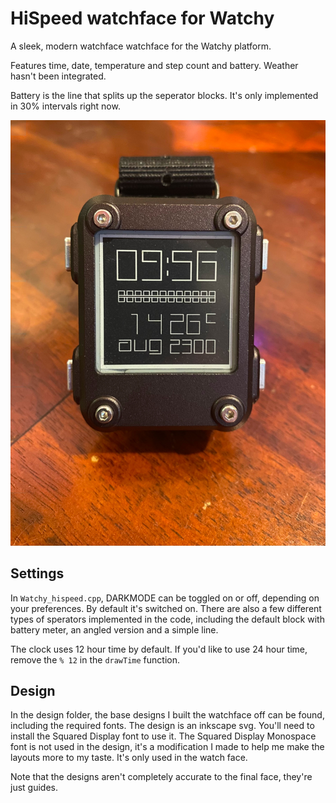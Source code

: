 # HiSpeed watchface for Watchy
A sleek, modern watchface watchface for the Watchy platform.

Features time, date, temperature and step count and battery. Weather hasn't been integrated.

Battery is the line that splits up the seperator blocks. It's only implemented in 30% intervals right now.

![Example Image](/design/photo.jpg)

## Settings
In `Watchy_hispeed.cpp`, DARKMODE can be toggled on or off, depending on your preferences. By default it's switched on.
There are also a few different types of sperators implemented in the code, including the default block with battery meter, an angled version and a simple line.

The clock uses 12 hour time by default. If you'd like to use 24 hour time, remove the `% 12` in the `drawTime` function.

## Design
In the design folder, the base designs I built the watchface off can be found, including the required fonts. The design is an inkscape svg. You'll need to install the Squared Display font to use it. The Squared Display Monospace font is not used in the design, it's a modification I made to help me make the layouts more to my taste. It's only used in the watch face.

Note that the designs aren't completely accurate to the final face, they're just guides.
